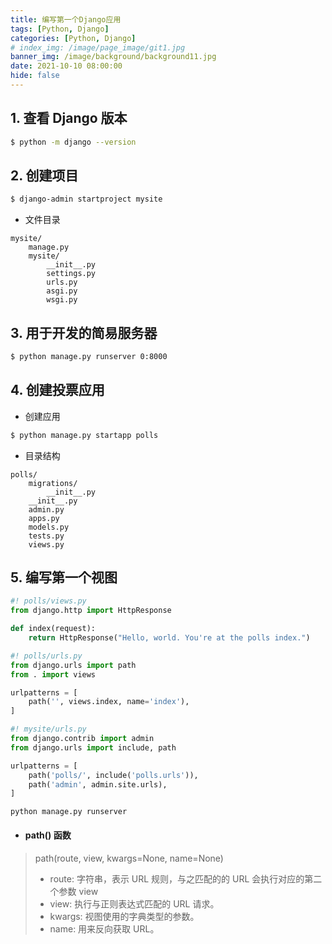 ```yaml
---
title: 编写第一个Django应用
tags: [Python, Django]
categories: [Python, Django]
# index_img: /image/page_image/git1.jpg
banner_img: /image/background/background11.jpg
date: 2021-10-10 08:00:00
hide: false
---
```


## 1. 查看 Django 版本

```bash
$ python -m django --version
```

## 2. 创建项目

```bash
$ django-admin startproject mysite
```

- 文件目录

```
mysite/
    manage.py
    mysite/
        __init__.py
        settings.py
        urls.py
        asgi.py
        wsgi.py
```

## 3. 用于开发的简易服务器

```bash
$ python manage.py runserver 0:8000
```

## 4. 创建投票应用

- 创建应用

```bash
$ python manage.py startapp polls
```

- 目录结构

```
polls/
    migrations/
        __init__.py
    __init__.py
    admin.py
    apps.py
    models.py
    tests.py
    views.py
```

## 5. 编写第一个视图

```python
#! polls/views.py
from django.http import HttpResponse

def index(request):
    return HttpResponse("Hello, world. You're at the polls index.")
```

```python
#! polls/urls.py
from django.urls import path
from . import views

urlpatterns = [
    path('', views.index, name='index'),
]
```

```python
#! mysite/urls.py
from django.contrib import admin
from django.urls import include, path

urlpatterns = [
    path('polls/', include('polls.urls')),
    path('admin', admin.site.urls),
]
```

```
python manage.py runserver
```

- #### path() 函数

> path(route, view, kwargs=None, name=None)
>
> - route: 字符串，表示 URL 规则，与之匹配的的 URL 会执行对应的第二个参数 view
> - view: 执行与正则表达式匹配的 URL 请求。
> - kwargs: 视图使用的字典类型的参数。
> - name: 用来反向获取 URL。
